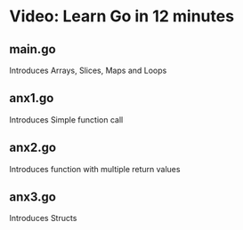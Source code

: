 # Video: Learn Go in 12 minutes

## main.go

Introduces Arrays, Slices, Maps and Loops

## anx1.go

Introduces Simple function call

## anx2.go

Introduces function with multiple return values

## anx3.go

Introduces Structs
